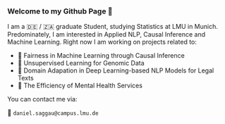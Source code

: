 ### Welcome to my Github Page 👋

I am a :de: / :south_africa: graduate Student, studying Statistics at LMU in Munich. 
Predominately, I am interested in Applied NLP, Causal Inference and Machine Learning.
Right now I am working on projects related to: 

* :robot: Fairness in Machine Learning through Causal Inference 
* :mouse2: Unsupervised Learning for Genomic Data
* :briefcase: Domain Adapation in Deep Learning-based NLP Models for Legal Texts
* :brain: The Efficiency of Mental Health Services

You can contact me via: 

:email: `daniel.saggau@campus.lmu.de`


<!--
**danielsaggau/danielsaggau** is a ✨ _special_ ✨ repository because its `README.md` (this file) appears on your GitHub profile.

